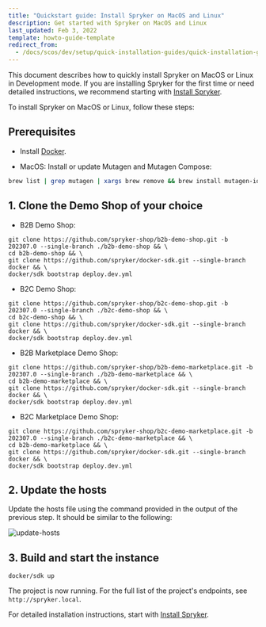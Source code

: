 ```yaml
---
title: "Quickstart guide: Install Spryker on MacOS and Linux"
description: Get started with Spryker on MacOS and Linux
last_updated: Feb 3, 2022
template: howto-guide-template
redirect_from:
  - /docs/scos/dev/setup/quick-installation-guides/quick-installation-guide-macos-and-linux.html
---
```


This document describes how to quickly install Spryker on MacOS or Linux in Development mode. If you are installing Spryker for the first time or need detailed instructions, we recommend starting with [Install Spryker](/docs/scos/dev/set-up-spryker-locally/install-spryker/install-spryker.html).

To install Spryker on MacOS or Linux, follow these steps:

## Prerequisites

* Install [Docker](https://www.docker.com/).

* MacOS: Install or update Mutagen and Mutagen Compose:

```bash
brew list | grep mutagen | xargs brew remove && brew install mutagen-io/mutagen/mutagen mutagen-io/mutagen/mutagen-compose && mutagen daemon stop && mutagen daemon start
```


## 1. Clone the Demo Shop of your choice

- B2B Demo Shop:

```shell
git clone https://github.com/spryker-shop/b2b-demo-shop.git -b 202307.0 --single-branch ./b2b-demo-shop && \
cd b2b-demo-shop && \
git clone https://github.com/spryker/docker-sdk.git --single-branch docker && \
docker/sdk bootstrap deploy.dev.yml
```

- B2C Demo Shop:

```shell
git clone https://github.com/spryker-shop/b2c-demo-shop.git -b 202307.0 --single-branch ./b2c-demo-shop && \
cd b2c-demo-shop && \
git clone https://github.com/spryker/docker-sdk.git --single-branch docker && \
docker/sdk bootstrap deploy.dev.yml
```

- B2B Marketplace Demo Shop:

```shell
git clone https://github.com/spryker-shop/b2b-demo-marketplace.git -b 202307.0 --single-branch ./b2b-demo-marketplace && \
cd b2b-demo-marketplace && \
git clone https://github.com/spryker/docker-sdk.git --single-branch docker && \
docker/sdk bootstrap deploy.dev.yml
```

- B2C Marketplace Demo Shop:

```shell
git clone https://github.com/spryker-shop/b2c-demo-marketplace.git -b 202307.0 --single-branch ./b2c-demo-marketplace && \
cd b2b-demo-marketplace && \
git clone https://github.com/spryker/docker-sdk.git --single-branch docker && \
docker/sdk bootstrap deploy.dev.yml
```

## 2. Update the hosts

Update the hosts file using the command provided in the output of the previous step. It should be similar to the following:

![update-hosts](https://spryker.s3.eu-central-1.amazonaws.com/docs/scos/dev/setup/quickstart-guides-install-spryker/quickstart-guide-install-spryker-on-macos-and-linux/update-hosts.png)

## 3. Build and start the instance

```shell
docker/sdk up
```

The project is now running. For the full list of the project's endpoints, see `http://spryker.local`.


For detailed installation instructions, start with [Install Spryker](/docs/scos/dev/set-up-spryker-locally/install-spryker/install-spryker.html).
